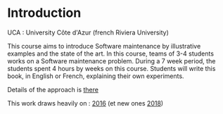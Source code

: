 # Introduction

UCA : University Côte d'Azur \(french Riviera University\)

This course aims to introduce Software maintenance by illustrative examples and the state of the art. In this course, teams of 3-4 students works on a Software maintenance problem. During a 7 week period, the students spent 4 hours by weeks on this course. Students will write this book, in English or French, explaining their own experiments.

Details of the approach is [there](https://mireilleblayfornarino.i3s.unice.fr/doku.php?id=teaching:reverse:2018:start)

This work draws heavily on : [2016](https://www.gitbook.com/book/delftswa/desosa2016/details) \(et new ones [2018](https://legacy.gitbook.com/book/delftswa/desosa2018/details)\)

